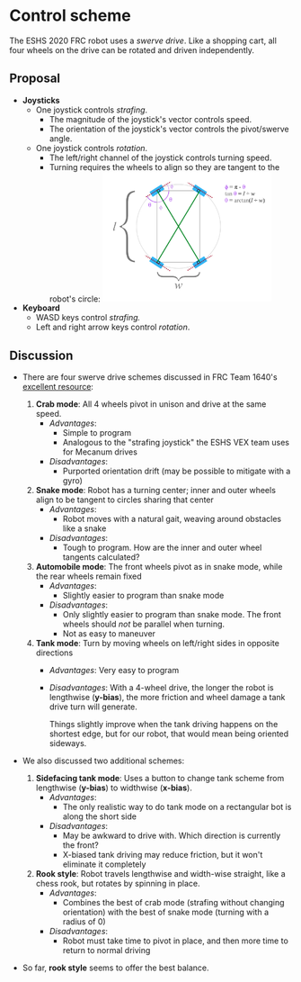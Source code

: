 Control scheme
==============

The ESHS 2020 FRC robot uses a _swerve drive_.  Like a shopping cart, all four wheels on the drive can be rotated and driven independently.

Proposal
--------

* **Joysticks**
  - One joystick controls *strafing*.
    * The magnitude of the joystick's vector controls speed.
    * The orientation of the joystick's vector controls the pivot/swerve angle.
  - One joystick controls *rotation*.
    * The left/right channel of the joystick controls turning speed.
    * Turning requires the wheels to align so they are tangent to the robot's circle:
      <img src="./snake-rotation.png" style="width: 300px;" />
* **Keyboard**
  - WASD keys control *strafing.*
  - Left and right arrow keys control *rotation*.

Discussion
----------

* There are four swerve drive schemes discussed in FRC Team 1640's [excellent resource](https://team1640.com/wiki/images/8/85/Pivot-Wheel_Drive.pdf):
    1. **Crab mode**: All 4 wheels pivot in unison and drive at the same speed.
        * _Advantages_:
            - Simple to program
            - Analogous to the "strafing joystick" the ESHS VEX team uses for Mecanum drives
        * _Disadvantages_:
            - Purported orientation drift (may be possible to mitigate with a gyro)
    2. **Snake mode**: Robot has a turning center; inner and outer wheels align to be tangent to circles sharing that center
        * _Advantages_:
            - Robot moves with a natural gait, weaving around obstacles like a snake
        * _Disadvantages_:
            - Tough to program.  How are the inner and outer wheel tangents calculated?
    3. **Automobile mode**: The front wheels pivot as in snake mode, while the rear wheels remain fixed
        * _Advantages_:
            - Slightly easier to program than snake mode
        * _Disadvantages_:
            - Only slightly easier to program than snake mode.  The front wheels should _not_ be parallel when turning.
            - Not as easy to maneuver
    4. **Tank mode**: Turn by moving wheels on left/right sides in opposite directions
        * _Advantages_: Very easy to program
        * _Disadvantages_: With a 4-wheel drive, the longer the robot is lengthwise (**y-bias**), the more friction and wheel damage a tank drive turn will generate.

            Things slightly improve when the tank driving happens on the shortest edge, but for our robot, that would mean being oriented sideways.

* We also discussed two additional schemes:
    1. **Sidefacing tank mode**: Uses a button to change tank scheme from lengthwise (**y-bias**) to widthwise (**x-bias**).
        * _Advantages_:
            - The only realistic way to do tank mode on a rectangular bot is along the short side
        * _Disadvantages_:
            - May be awkward to drive with.  Which direction is currently the front?
            - X-biased tank driving may reduce friction, but it won't eliminate it completely
    2. **Rook style**: Robot travels lengthwise and width-wise straight, like a chess rook, but rotates by spinning in place.
        * _Advantages_:
            - Combines the best of crab mode (strafing without changing orientation) with the best of snake mode (turning with a radius of 0)
        * _Disadvantages_:
            - Robot must take time to pivot in place, and then more time to return to normal driving

* So far, **rook style** seems to offer the best balance.
